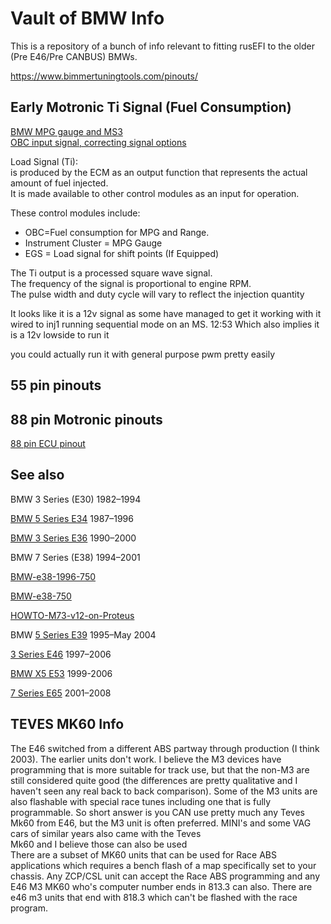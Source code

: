 # Vault of BMW Info

This is a repository of a bunch of info relevant to fitting rusEFI to the older (Pre E46/Pre CANBUS) BMWs.

https://www.bimmertuningtools.com/pinouts/

## Early Motronic Ti Signal (Fuel Consumption)

[BMW MPG gauge and MS3](https://www.msextra.com/forums/viewtopic.php?f=131&t=59516&start=20)  
[OBC input signal, correcting signal options](https://www.msextra.com/forums/viewtopic.php?f=131&t=53920)  

Load Signal (Ti):  
is produced by the ECM as an output function that represents the actual amount of fuel injected.  
It is made available to other control modules as an input for operation.  

These control modules include:  

* OBC=Fuel consumption for MPG and Range.  
* Instrument Cluster = MPG Gauge  
* EGS = Load signal for shift points (If Equipped)  

The Ti output is a processed square wave signal.  
The frequency of the signal is proportional to engine RPM.  
The pulse width and duty cycle will vary to reflect the injection quantity  

It looks like it is a 12v signal as some have managed to get it working with it wired to inj1 running sequential mode on an MS.
12:53
Which also implies it is a 12v lowside to run it

you could actually run it with general purpose pwm pretty easily  

## 55 pin pinouts

## 88 pin Motronic pinouts

[88 pin ECU pinout](https://docs.google.com/spreadsheets/d/1OiEaak7TElKwF-fXWvl9Dk-fD84a0NENe6lOwhXiOe4/)

## See also

BMW 3 Series (E30) 1982–1994

[BMW 5 Series E34](BMW-e34) 1987–1996

[BMW 3 Series E36](BMW-e36) 1990–2000

BMW 7 Series (E38) 1994–2001

[BMW-e38-1996-750](BMW-e38-1996-750)

[BMW-e38-750](BMW-e38-750)

[HOWTO-M73-v12-on-Proteus](HOWTO-M73-v12-on-Proteus)

BMW [5 Series E39](BMW-e39)  1995–May 2004

[3 Series E46](BMW-e46) 1997–2006

[BMW X5 E53](BMW-e53) 1999-2006

[7 Series E65](BMW-e65) 2001–2008

## TEVES MK60 Info

The E46 switched from a different ABS partway through production (I think 2003). The earlier units don't work. I believe the M3 devices have programming  that is more suitable for track use, but that the non-M3 are still considered quite good (the differences are pretty qualitative and I haven't seen any  real back to back comparison). Some of the M3 units are also flashable with special race tunes including one that is fully programmable. So short answer  is you CAN use pretty much any Teves Mk60 from E46, but the M3 unit is often preferred. MINI's and some VAG cars of similar years also came with the Teves  
 Mk60 and I believe those can also be used  
There are a subset of MK60 units that can be used for Race ABS applications which requires a bench flash of a map specifically set to your chassis. Any  ZCP/CSL unit can accept the Race ABS programming and any E46 M3 MK60 who's computer number ends in 813.3 can also.
There are e46 m3 units that end with 818.3 which can't be flashed with the race program.
